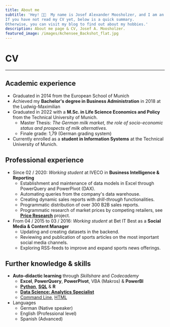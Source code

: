 ```yaml
---
title: About me
subtitle: 'Hey! 👋🏼  My name is Josef Alexander Moosholzer, and I am an aspiring Data Analyst.  
If you have not read my CV yet, below is a quick summary.  
Otherwise, you can visit my blog to find out about my hobbies.'
description: About me page & CV, Josef A. Moosholzer.
featured_image: /images/Achensee_Backshot_flat.jpg
---
```


# CV

---

## Academic experience
- Graduated in 2014 from the European School of Munich
- Achieved my **Bachelor's degree in Business Administration** in 2018 at the Ludwig-Maximilian
- Graduated in 2022 with a **M.Sc. in Life Science Economics and Policy** from the Technical University of Munich.
  - Master Thesis: *The German milk market, the role of socio-economic status and prospects of milk alternatives.*
  - Finale grade: 1,79 (German grading system)
- Currently enrolled as a **student in Information Systems** at the Technical University of Munich.

## Professional experience
- Since 02 / 2020: *Working student* at IVECO in **Business Intelligence & Reporting**
  - Establishment and maintenance of data models in Excel through PowerQuery and PowerPivot (DAX).
  - Automating queries from the company's data warehouse.
  - Creating dynamic sales reports with *drill-through* functionalities.
  - Programmatic distribution of over 300 B2B sales reports.
  - Programmatic research of market prices by competing retailers, see [**Price Research**](/project/Price-research-e4545de4-2562-4c39-a1c3-3a0b212285e5) project.
- From 04 / 2015 to 03 / 2016: *Working student* at Bet IT Best as a **Social Media & Content Manager**
  - Updating and creating datasets in the backend.
  - Reviewing and publication of sports articles on the most important social media channels.
  - Exploring RSS-feeds to improve and expand sports news offerings.

## Further knowledge & skills
- **Auto-didactic learning** through *Skillshare* and *Codecademy*
  - **Excel**, **PowerQuery**, **PowerPivot**, VBA (Makros) & **PowerBI**
  - [**Python**](https://www.codecademy.com/profiles/Josef.Moosholzer/certificates/18580789eaba28f09e116f4fc2acec44), [**SQL**](https://www.codecademy.com/profiles/Josef.Moosholzer/certificates/5cafb2d937090210d7df3652) & **R**
  - [**Data Science: Analytics Specialist**](https://www.codecademy.com/profiles/Josef.Moosholzer/certificates/5ff882c953c2ed000e17bf1d)
  - [Command Line](https://www.codecademy.com/profiles/Josef.Moosholzer/certificates/c87ba0541f8be78bc2f4ba1128233f6f), [HTML](https://www.codecademy.com/profiles/Josef.Moosholzer/certificates/9eb0741e5ebef1f9f58a53bfac67d3a7)
- Languages
  - German (Native speaker)
  - English (Professional level)
  - Spanish (Advanced)